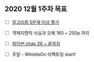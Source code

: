## 2020 12월 1주차 목표

- [ ] [알고리즘 5문제 이상 풀기](https://github.com/UntitledCrew/Weekly/tree/sangwoo/2020_year/12_month/1_week/Sangwoo/Algorithm)

- [ ] 객체지향의 사실과 오해 160 ~ 250p 까지

- [ ] [파이썬 chap 26 ~ 끝까지](https://github.com/UntitledCrew/Weekly/tree/sangwoo/2020_year/12_month/1_week/Sangwoo/Python)

- [ ] 주말 -  WhistleOn 리팩토링 start!
